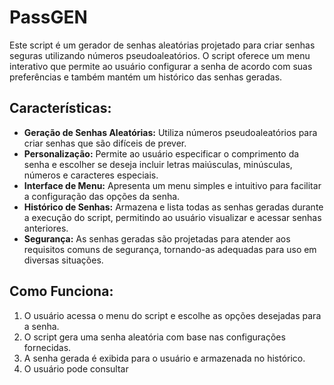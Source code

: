 # PassGEN

Este script é um gerador de senhas aleatórias projetado para criar senhas seguras utilizando números pseudoaleatórios. O script oferece um menu interativo que permite ao usuário configurar a senha de acordo com suas preferências e também mantém um histórico das senhas geradas.

## Características:

- **Geração de Senhas Aleatórias:** Utiliza números pseudoaleatórios para criar senhas que são difíceis de prever.
- **Personalização:** Permite ao usuário especificar o comprimento da senha e escolher se deseja incluir letras maiúsculas, minúsculas, números e caracteres especiais.
- **Interface de Menu:** Apresenta um menu simples e intuitivo para facilitar a configuração das opções da senha.
- **Histórico de Senhas:** Armazena e lista todas as senhas geradas durante a execução do script, permitindo ao usuário visualizar e acessar senhas anteriores.
- **Segurança:** As senhas geradas são projetadas para atender aos requisitos comuns de segurança, tornando-as adequadas para uso em diversas situações.

## Como Funciona:

1. O usuário acessa o menu do script e escolhe as opções desejadas para a senha.
2. O script gera uma senha aleatória com base nas configurações fornecidas.
3. A senha gerada é exibida para o usuário e armazenada no histórico.
4. O usuário pode consultar

